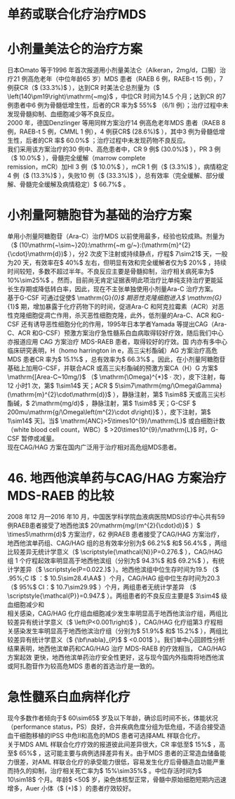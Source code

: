 # 单药或联合化疗治疗MDS  
#  小剂量美法仑的治疗方案  
日本Omato 等于1996 年首次报道用小剂量美法仑（Alkeran，2mg/d，口服）治疗21 例高危老年（中位年龄65 岁）MDS 患者（RAEB 6 例，RAEB-t 15 例），7 例获CR（$ (33.3\%)$ ），达到CR 时美法仑总剂量为（$ \left(140\pm19\right)\mathrm{~mg}$    ，中位CR 时间为14.5 个月；达到CR 的7 例患者中6 例为骨髓低增生性，后者的CR 率为$ 55\%$ （6/1l 例）；治疗过程中未发现骨髓抑制、血细胞减少等不良反应。  
2000 年，德国Denzlinger 等用同样方案治疗14 例高危老年MDS 患者（RAEB 8 例，RAEB-t 5 例，CMML 1 例），4 例获CR$ (28.6\%)$ ），其中3 例为骨髓低增生性，后者的CR 率$ 60.0\%$ ；治疗过程中未发现药物不良反应。  
我们采用该方案治疗的30 例中、高危患者中，CR 9 例$ (30.0\%)$ ），PR 3 例（$ 10.0\%$ ），骨髓完全缓解（marrow complete  
remission，mCR）加HI 3 例（$ 10.0\%$ ），mCR 1 例（$ (3.3\%)$ ），病情稳定4 例（$ (13.3\%)$ ），失败10 例（$ (33.3\%)$ ），总有效率（完全缓解、部分缓解、骨髓完全缓解及病情稳定）$ 66.7\%$ 。  
#  小剂量阿糖胞苷为基础的治疗方案  
单用小剂量阿糖胞苷（Ara-C）治疗MDS 以前使用最多，经验也较成熟。剂量为（$ (10\mathrm{~\sim~}20)\:\mathrm{~m g/~}\:(\mathrm{m}^{2}{\cdot}\mathrm{d})$ ），分2 次皮下注射或持续静点，疗程$ 7\sim21$  天，一般为20 天，有效率在$ 40\%$ 左右，但明显有效和完全缓解者仅为$ 20\%$ ，持续时间较短，多数不超过半年。不良反应主要是骨髓抑制，治疗相关病死率为$ 10\%\sim25\%$ 。然而，目前尚无肯定证据表明此项治疗比单纯支持治疗更能延长生存期或降低转白率，因此，现在不主张单独使用小剂量Ara-C 治疗方案。  
基于G-CSF 可通过促使$ \mathrm{G}_{0}$     期恶性克隆细胞进入$ \mathrm{G}_{1}$     期，增加暴露于化疗药物下的时间，促进Ara-C 和阿克拉霉素（ACR）对恶性克隆细胞促凋亡作用，杀灭恶性细胞克隆，此外，低剂量的Ara-C、ACR 和G-CSF 还有诱导恶性细胞分化的作用，1995年日本学者Yamada 等提出CAG（Ara-C、ACR 和G-CSF）预激方案治疗急性髓系白血病取得较好疗效，随后我们中心亦报道应用 CAG  方案治疗 MDS-RAEB  患者，取得较好的疗效。国 内亦有多中心临床研究表明，H（homo harrington in e，高三尖杉酯碱）AG 方案治疗高危MDS 患者CR 率为$ 15.1\%$ ，总有效率为$ 66.3\%$ 。因此，在小剂量阿糖胞苷基础上加用G-CSF，并联合ACR 或高三尖杉酯碱的预激方案CA（H）G 方案$ \mathrm{[Area-C~10mg/}$    （$ \mathrm{\Omega}^{*}$    · 次），皮下注射，每12 小时1 次，第$ 1\sim14$  天；ACR $ 5\sim7\mathrm{mg/\Omega\Gamma}(\mathrm{m}^{2}\cdot\mathrm{d})$ ），静脉注射，第$ 1\sim8$  天或高三尖杉酯碱，$ 2\mathrm{mg/d}$    ，静脉注射，第$ 1\sim8$  天；G-CSF $ 200mu\mathrm{g/\Omega\left(m^{2}\cdot d\right)}$    ），皮下注射，第$ 1\sim14$  天]。当$ \mathrm{ANC}>5\times10^{9}/\mathrm{L}$     或白细胞计数（white blood cell count，WBC）$ >20\times10^{9}/\mathrm{L}$     时，G-CSF 暂停或减量。  
现在CAG/HAG 方案在国内广泛用于治疗相对高危组MDS患者。  
# 46.  地西他滨单药与CAG/HAG 方案治疗  MDS-RAEB 的比较  
2008 年12 月—2016 年10 月，中国医学科学院血液病医院MDS诊疗中心共有59例RAEB患者接受了地西他滨$ 20\mathrm{mg/(m^{2}{\cdot}d)}$    ）$ \times5\mathrm{d}$     方案治疗，62 例RAEB 患者接受了CAG/HAG 方案治疗，地西他滨单药组、CAG/HAG 组的总有效率分别为$ 66.2\%$  和$ 56.4\%$ ，两组比较差异无统计学意义（$ \scriptstyle{\mathcal{N}}P=0.276.$ ），CAG/HAG 组 1 个疗程起效率明显高于地西他滨组（分别为$ 94.3\%$  和$ 69.2\%$ ），有统计学差异（$ \scriptstyle(P=0.022.)$ ）。地西他滨组中位生存时间为19.5 
（$ .95\%\;C I$ ：$ 10.5\sim28.4\AA$ ）个月，CAG/HAG 组中位生存时间为20.3 
（$ 95\%$  CI：$ 10.7\sim29.9\$ ）个月，两组患者无统计学差异
（$ \scriptstyle{\mathcal{P}}=0.947.$ ）。两组患者的不良反应主要是$ 3\sim4$  级血细胞减少和  
相关感染，CAG/HAG 化疗组血细胞减少发生率明显高于地西他滨治疗组，两组比较差异有统计学意义（$ \left(P<0.001\right)$ ），CAG/HAG 化疗组第3 疗程相关感染发生率明显高于地西他滨治疗组（分别为$ 51.9\%$  和$ 15.2\%$ ），两组比较差异有统计学意义（$ {\bf\nabla}_{P}$    $ <0.001$ ）。我们单中心回顾性分析结果表明，地西他滨单药和CAG/HAG  治疗 MDS-RAEB  的疗效相当， CAG/HAG  方案起效 更快，地西他滨单药治疗安全性更好，这与现今国内外指南将地西他滨或阿扎胞苷作为较高危MDS 患者的首选治疗是一致的。  
#  急性髓系白血病样化疗  
现今多数作者倾向于$ 60\sim65$  岁及以下年龄，确诊后时间不长，体能状况（performance status，PS）良好，合并疾病危度分组为低危组，不适合接受造血干细胞移植的IPSS 中危Ⅱ和高危的MDS 患者可选择AML 样联合化疗。  
关于MDS AML 样联合化疗疗效的报道彼此间差异很大，CR 率低至$ 15\%$ ，高至$ 65\%$ ，这可能主要与病例选择差异有关。由于MDS 患者的正常造血储备能力很差，对AML 样联合化疗的承受能力很低，容易发生化疗后骨髓造血功能严重而持久的抑制，治疗相关死亡率为$ 15\%\sim35\%$ 。中位存活时间为$ 10\sim18$ 个月。年龄$ <50$  岁，染色体核型正常，骨髓中原始细胞短期内迅速增多，Auer 小体（$ (+)$ ）的患者疗效较好。  